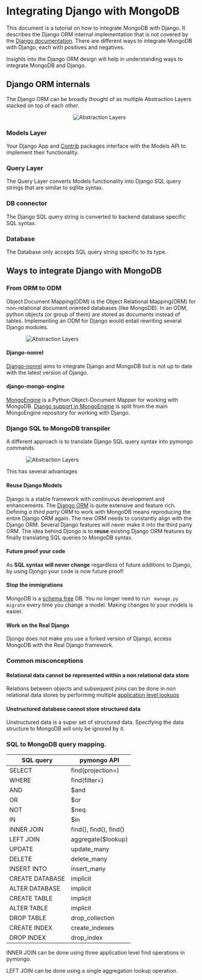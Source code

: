 # Integrating Django with MongoDB

This document is a tutorial on how to integrate MongoDB with Django. It describes the Django ORM internal implementation that is not covered by the [Django documentation](https://docs.djangoproject.com/en/dev/). There are different ways to integrate MongoDB with Django, each with positives and negatives.

Insights into the Django ORM design will help in understanding ways to integrate MongoDB and Django.     

## Django ORM internals

The Django ORM can be broadly thought of as multiple Abstraction Layers stacked on top of each other.

<div style="max-width: 150px; margin-left: auto; margin-right: auto">
    <img src="/djongo/images/layers.svg" alt="Abstraction Layers">
</div>


### Models Layer

Your Django App and [Contrib](https://docs.djangoproject.com/en/dev/ref/contrib/) packages interface with the Models API to implement their functionality.

### Query Layer

The Query Layer converts Models functionality into Django SQL query strings that are similar to sqllite syntax. 

### DB connector

The Django SQL query string is converted to backend database specific SQL syntax. 

### Database

The Database only accepts SQL query string specific to its type.


## Ways to integrate Django with MongoDB

### From ORM to ODM

Object Document Mapping(ODM) is the Object Relational Mapping(ORM) for non-relational document oriented databases (like MongoDB). In an ODM, python objects (or group of them) are stored as documents instead of tables. Implementing an ODM for Django would entail rewriting several Django modules.

<div style="max-width: 400px; margin-left: auto; margin-right: auto">
    <img src="/djongo/images/orm2odm.svg" alt="Abstraction Layers">
</div>

#### Django-nonrel

[Django-nonrel](https://github.com/django-nonrel/django) aims to integrate Django and MongoDB but is not up to date with the latest version of Django.

#### django-mongo-engine

[MongoEngine](https://github.com/MongoEngine/mongoengine) is a Python Object-Document Mapper for working with MongoDB. [Django support in MongoEngine](https://mongoengine-odm.readthedocs.io/django.html) is split from the main MongoEngine repository for working with Django. 

### Django SQL to MongoDB transpiler

A different approach is to translate Django SQL query syntax into pymongo commands.

 <div style="max-width: 400px; margin-left: auto; margin-right: auto">
    <img src="/djongo/images/sql2mongodb.svg" alt="Abstraction Layers">
</div>

This has several advantages

#### Reuse Django Models
 
 Django is a stable framework with continuous development and enhancements. The [Django ORM](https://docs.djangoproject.com/en/dev/topics/db/models/) is quite extensive and feature rich. Defining *a third party* ORM to work with MongoDB means reproducing the entire Django ORM again. The new ORM needs to constantly align with the Django ORM. Several Django features will never make it into the third party ORM. The idea behind Djongo is to **reuse** existing Django ORM features by finally translating SQL queries to MongoDB syntax. 
 
#### Future proof your code
 
 As **SQL syntax will never change** regardless of future additions to Django, by using Djongo your code is now future proof!  
  
#### Stop the immigrations
 
  MongoDB is a [schema free](https://docs.mongodb.com/manual/data-modeling/) DB. You no longer need to run <code> manage.py migrate</code> every time you change a model. Making changes to your models is easier.
  
#### Work on the Real Django

Djongo does not make you use a forked version of Django, access MongoDB with the Real Django framework. 

### Common misconceptions 

#### Relational data cannot be represented within a non relational data store

Relations between objects and subsequent joins can be done in non relational data stores by performing multiple [application level lookups](https://www.mongodb.com/blog/post/6-rules-of-thumb-for-mongodb-schema-design-part-2) 

#### Unstructured database cannot store structured data 
 
Unstructured data is a super set of structured data. Specifying the data structure to MongoDB will only be ignored by it.  

### SQL to MongoDB query mapping.

SQL query | pymongo API
----------|------------
SELECT | find(projection=)
WHERE | find(filter=)
AND | $and
OR | $or
NOT | $neq
IN | $in
INNER JOIN | find(), find(), find()
LEFT JOIN | aggregate($lookup)
UPDATE | update_many
DELETE | delete_many
INSERT INTO | insert_many
CREATE DATABASE | implicit
ALTER DATABASE | implicit
CREATE TABLE | implicit
ALTER TABLE | implicit
DROP TABLE | drop_collection
CREATE INDEX | create_indexes
DROP INDEX | drop_index

INNER JOIN can be done using three application level find operations in pymongo.

LEFT JOIN can be done using a single aggregation lookup operation.
  
<script>
  (function(i,s,o,g,r,a,m){i['GoogleAnalyticsObject']=r;i[r]=i[r]||function(){
  (i[r].q=i[r].q||[]).push(arguments)},i[r].l=1*new Date();a=s.createElement(o),
  m=s.getElementsByTagName(o)[0];a.async=1;a.src=g;m.parentNode.insertBefore(a,m)
  })(window,document,'script','https://www.google-analytics.com/analytics.js','ga');

  ga('create', 'UA-75159067-1', 'auto');
  ga('send', 'pageview');

</script>

